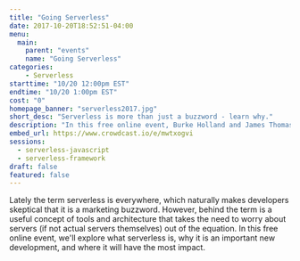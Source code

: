 ```yaml
---
title: "Going Serverless"
date: 2017-10-20T18:52:51-04:00
menu:
  main:
    parent: "events"
    name: "Going Serverless"
categories:
    - Serverless
starttime: "10/20 12:00pm EST"
endtime: "10/20 1:00pm EST"
cost: "0"
homepage_banner: "serverless2017.jpg"
short_desc: "Serverless is more than just a buzzword - learn why."
description: "In this free online event, Burke Holland and James Thomas explore what serverless is, why it's an important new development and where it will have impact."
embed_url: https://www.crowdcast.io/e/mwtxogvi
sessions:
  - serverless-javascript
  - serverless-framework
draft: false
featured: false
---
```


Lately the term serverless is everywhere, which naturally makes developers skeptical that it is a marketing buzzword. However, behind the term is a useful concept of tools and architecture that takes the need to worry about servers (if not actual servers themselves) out of the equation. In this free online event, we'll explore what serverless is, why it is an important new development, and where it will have the most impact.